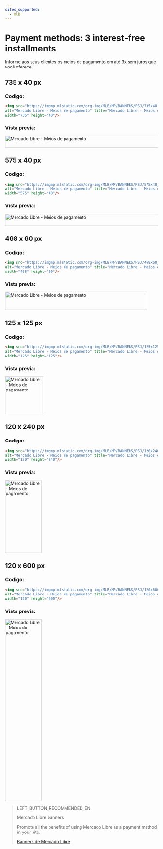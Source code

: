 ```yaml
---
sites_supported:
  - mlb
---
```


# Payment methods: 3 interest-free installments

Informe aos seus clientes os meios de pagamento em até 3x sem juros que você oferece.

## 735 x 40 px

### Codigo:

```html
<img src="https://imgmp.mlstatic.com/org-img/MLB/MP/BANNERS/PSJ/735x40_banner_psj_3x.jpg" 
alt="Mercado Libre - Meios de pagamento" title="Mercado Libre - Meios de pagamento" 
width="735" height="40"/>
```

### Vista previa:

<img src="https://imgmp.mlstatic.com/org-img/MLB/MP/BANNERS/PSJ/735x40_banner_psj_3x.jpg" alt="Mercado Libre - Meios de pagamento" width="735" height="40"/>


## 575 x 40 px

### Codigo:

```html
<img src="https://imgmp.mlstatic.com/org-img/MLB/MP/BANNERS/PSJ/575x40_banner_psj_3x.jpg" 
alt="Mercado Libre - Meios de pagamento" title="Mercado Libre - Meios de pagamento" 
width="575" height="40"/>
```

### Vista previa:

<img src="https://imgmp.mlstatic.com/org-img/MLB/MP/BANNERS/PSJ/575x40_banner_psj_3x.jpg" alt="Mercado Libre - Meios de pagamento" width="575" height="40"/>


## 468 x 60 px

### Codigo:

```html
<img src="https://imgmp.mlstatic.com/org-img/MLB/MP/BANNERS/PSJ/468x60_banner_psj_3x.jpg" 
alt="Mercado Libre - Meios de pagamento" title="Mercado Libre - Meios de pagamento" 
width="468" height="60"/>
```

### Vista previa:

<img src="https://imgmp.mlstatic.com/org-img/MLB/MP/BANNERS/PSJ/468x60_banner_psj_3x.jpg" alt="Mercado Libre - Meios de pagamento" width="468" height="60"/>


## 125 x 125 px

### Codigo:

```html
<img src="https://imgmp.mlstatic.com/org-img/MLB/MP/BANNERS/PSJ/125x125_banner_psj_3x.jpg" 
alt="Mercado Libre - Meios de pagamento" title="Mercado Libre - Meios de pagamento" 
width="125" height="125"/>
```

### Vista previa:

<img src="https://imgmp.mlstatic.com/org-img/MLB/MP/BANNERS/PSJ/125x125_banner_psj_3x.jpg" alt="Mercado Libre - Meios de pagamento" width="125" height="125"/>


## 120 x 240 px

### Codigo:

```html
<img src="https://imgmp.mlstatic.com/org-img/MLB/MP/BANNERS/PSJ/120x240_banner_psj_3x.jpg" 
alt="Mercado Libre - Meios de pagamento" title="Mercado Libre - Meios de pagamento" 
width="120" height="240"/>
```

### Vista previa:

<img src="https://imgmp.mlstatic.com/org-img/MLB/MP/BANNERS/PSJ/120x240_banner_psj_3x.jpg" alt="Mercado Libre - Meios de pagamento" width="120" height="240"/>


## 120 x 600 px

### Codigo:

```html
<img src="https://imgmp.mlstatic.com/org-img/MLB/MP/BANNERS/PSJ/120x600_banner_psj_3x.jpg" 
alt="Mercado Libre - Meios de pagamento" title="Mercado Libre - Meios de pagamento" 
width="120" height="600"/>
```

### Vista previa:

<img src="https://imgmp.mlstatic.com/org-img/MLB/MP/BANNERS/PSJ/120x600_banner_psj_3x.jpg" alt="Mercado Libre - Meios de pagamento" width="120" height="600"/>



> LEFT_BUTTON_RECOMMENDED_EN
>
> Mercado Libre banners
>
> Promote all the benefits of using Mercado Libre as a payment method in your site.
>
> [Banners de Mercado Libre](https://www.mercadopago[FAKER][URL][DOMAIN]/developers/en/guides/resources/banners/introduction)
